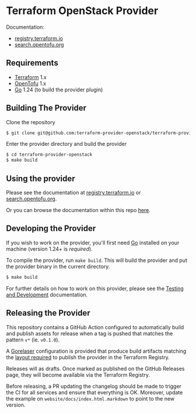 Terraform OpenStack Provider
============================

Documentation:
- [registry.terraform.io](https://registry.terraform.io/providers/terraform-provider-openstack/openstack/latest/docs)
- [search.opentofu.org](https://search.opentofu.org/provider/terraform-provider-openstack/openstack/latest)

Requirements
------------

- [Terraform](https://www.terraform.io/downloads.html) 1.x
- [OpenTofu](https://opentofu.org/docs/intro/install) 1.x
- [Go](https://golang.org/doc/install) 1.24 (to build the provider plugin)

Building The Provider
---------------------

Clone the repository

```sh
$ git clone git@github.com:terraform-provider-openstack/terraform-provider-openstack.git
```

Enter the provider directory and build the provider

```sh
$ cd terraform-provider-openstack
$ make build
```

Using the provider
----------------------
Please see the documentation at [registry.terraform.io](https://registry.terraform.io/providers/terraform-provider-openstack/openstack/latest/docs) or [search.opentofu.org](https://search.opentofu.org/provider/terraform-provider-openstack/openstack/latest).

Or you can browse the documentation within this repo [here](https://github.com/terraform-provider-openstack/terraform-provider-openstack/tree/main/website/docs).

Developing the Provider
---------------------------

If you wish to work on the provider, you'll first need [Go](https://golang.org) installed on your machine (version 1.24+ is *required*).

To compile the provider, run `make build`. This will build the provider and put the provider binary in the current directory.

```sh
$ make build
```

For further details on how to work on this provider, please see the [Testing and Development](https://github.com/terraform-provider-openstack/terraform-provider-openstack/blob/main/docs/index.md#testing-and-development) documentation.

Releasing the Provider
----------------------

This repository contains a GitHub Action configured to automatically build and
publish assets for release when a tag is pushed that matches the pattern `v*`
(ie. `v0.1.0`).

A [Gorelaser](https://goreleaser.com/) configuration is provided that produce
build artifacts matching the [layout required](https://www.terraform.io/docs/registry/providers/publishing.html#manually-preparing-a-release)
to publish the provider in the Terraform Registry.

Releases will as drafts. Once marked as published on the GitHub Releases page,
they will become available via the Terraform Registry.

Before releasing, a PR updating the changelog should be made to trigger the CI 
for all services and ensure that everything is OK. Moreover, update the example
on `website/docs/index.html.markdown` to point to the new version.
